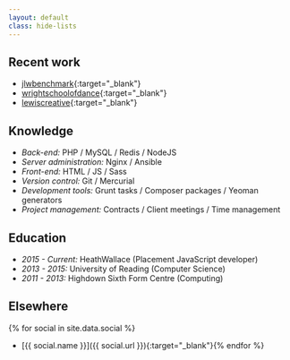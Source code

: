 ```yaml
---
layout: default
class: hide-lists
---
```


## Recent work

- [jlwbenchmark](https://jlwbenchmark.com){:target="_blank"}
- [wrightschoolofdance](https://wrightschoolofdance.com){:target="_blank"}
- [lewiscreative](http://lewiscreative.co.uk){:target="_blank"}

## Knowledge

- *Back-end:* PHP / MySQL / Redis / NodeJS
- *Server administration:* Nginx / Ansible
- *Front-end:* HTML / JS / Sass
- *Version control:* Git / Mercurial
- *Development tools:* Grunt tasks / Composer packages  / Yeoman generators
- *Project management:* Contracts / Client meetings / Time management

## Education

- *2015 - Current:* HeathWallace (Placement JavaScript developer)
- *2013 - 2015:* University of Reading (Computer Science)
- *2011 - 2013:* Highdown Sixth Form Centre (Computing)

## Elsewhere

{% for social in site.data.social %}
- [{{ social.name }}]({{ social.url }}){:target="_blank"}{% endfor %}
